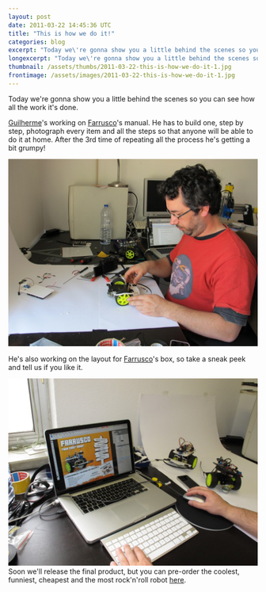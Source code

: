 ```yaml
---
layout: post
date: 2011-03-22 14:45:36 UTC
title: "This is how we do it!"
categories: blog
excerpt: "Today we\'re gonna show you a little behind the scenes so you can see how all the work it\'s done."
longexcerpt: "Today we\'re gonna show you a little behind the scenes so you can see how all the work it\'s done. Guilherme\'s working on Farrusco\'s manual. He has to build one, step by step, photograph every item and all the steps so that anyone will be able to do it at home. After the 3rd time of repeating all the process he\'s getting a bit grumpy!"
thumbnail: /assets/thumbs/2011-03-22-this-is-how-we-do-it-1.jpg
frontimage: /assets/images/2011-03-22-this-is-how-we-do-it-1.jpg
---
```


Today we're gonna show you a little behind the scenes so you can see how all the work it's done.

<a href="http://lab.guilhermemartins.net/">Guilherme</a>'s working on <a href="http://www.guibot.pt/">Farrusco</a>'s manual. He has to build one, step by step, photograph every item and all the steps so that anyone will be able to do it at home. After the 3rd time of repeating all the process he's getting a bit grumpy!

<a href="http://www.artica.cc/blog/wp-content/uploads/2011/03/IMG_0014.jpg">![](/assets/images/2011-03-22-this-is-how-we-do-it-1.jpg)</a>

He's also working on the layout for <a href="http://lab.guilhermemartins.net/2008/08/27/farrusco/">Farrusco</a>'s box, so take a sneak peek and tell us if you like it.

<a href="http://www.artica.cc/blog/wp-content/uploads/2011/03/IMG_0071.jpg">![](/assets/images/2011-03-22-this-is-how-we-do-it-2.jpg)</a>
Soon we'll release the final product, but you can pre-order the coolest, funniest, cheapest and the most rock'n'roll robot <a href="http://www.guibot.pt/farrusco">here</a>.
